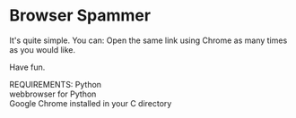 # Browser Spammer
It's quite simple.
You can:
Open the same link using Chrome as many times as you would like.

Have fun.

REQUIREMENTS:
Python                                                                                                                  
webbrowser for Python                                                                          
Google Chrome installed in your C directory
